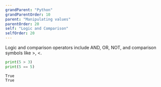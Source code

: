 ```yaml
---
grandParent: "Python"
grandParentOrder: 10
parent: "Manipulating values"
parentOrder: 20
self: "Logic and Comparison"
selfOrder: 20
---
```


Logic and comparison operators include AND, OR, NOT, and comparison symbols like >, <.

```python
print(5 > 3)
print(5 == 5)
```
```output
True
True
```
